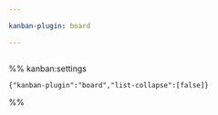 ```yaml
---

kanban-plugin: board

---
```


## 





%% kanban:settings
```
{"kanban-plugin":"board","list-collapse":[false]}
```
%%